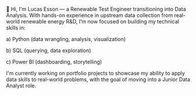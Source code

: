 👋 Hi, I'm Lucas Esson — a Renewable Test Engineer transitioning into Data Analysis.
With hands-on experience in upstream data collection from real-world renewable energy R&D, I’m now focused on building my technical skills in:

  a) Python (data wrangling, analysis, visualization)
  
  b) SQL (querying, data exploration)
  
  c) Power BI (dashboarding, storytelling)
  
I'm currently working on portfolio projects to showcase my ability to apply data skills to real-world problems, with the goal of moving into a Junior Data Analyst role.

